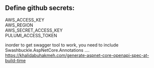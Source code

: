 ## Define github secrets:

AWS_ACCESS_KEY\
AWS_REGION\
AWS_SECRET_ACCESS_KEY\
PULUMI_ACCESS_TOKEN

inorder to get swagger tool to work, you need to include Swashbuckle.AspNetCore.Annotations ....
https://khalidabuhakmeh.com/generate-aspnet-core-openapi-spec-at-build-time
